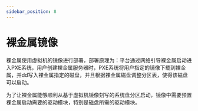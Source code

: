 ```yaml
---
sidebar_position: 8
---
```


# 裸金属镜像

裸金属使用虚拟机的镜像进行部署，部署原理为：平台通过网络引导裸金属启动进入PXE系统，用户创建裸金属服务器时，PXE系统将用户指定的镜像下载到裸金属，并dd写入裸金属指定的磁盘，并且根据裸金属磁盘调整分区表，使得该磁盘可以启动。

为了让裸金属能够顺利从基于虚拟机镜像刻写的系统盘分区启动，镜像中需要预置裸金属启动需要的驱动模块，特别是磁盘所需的驱动模块。